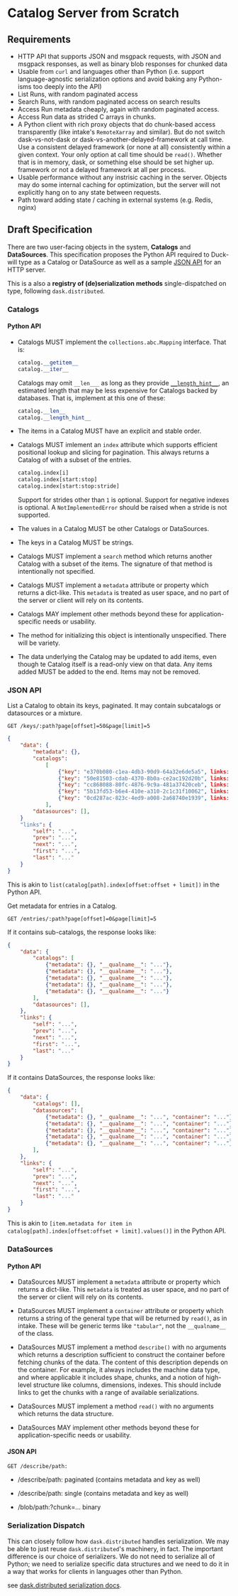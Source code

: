 # Catalog Server from Scratch

## Requirements

* HTTP API that supports JSON and msgpack requests, with JSON and msgpack
  responses, as well as binary blob responses for chunked data
* Usable from ``curl`` and languages other than Python (i.e. support
  language-agnostic serialization options and avoid baking any Python-isms too
  deeply into the API)
* List Runs, with random paginated access
* Search Runs, with random paginated access on search results
* Access Run metadata cheaply, again with random paginated access.
* Access Run data as strided C arrays in chunks.
* A Python client with rich proxy objects that do chunk-based access
  transparently (like intake's `RemoteXarray` and similar). But do not switch
  dask-vs-not-dask or dask-vs-another-delayed-framework at call time. Use a
  consistent delayed framework (or none at all) consistently within a given
  context. Your only option at call time should be `read()`. Whether that is in
  memory, dask, or something else should be set higher up.
  framework or not a delayed framework at all per process.
* Usable performance without any instrisic caching in the server. Objects may
  do some internal caching for optimization, but the server will not explicitly
  hang on to any state between requests.
* Path toward adding state / caching in external systems (e.g. Redis, nginx)

## Draft Specification

There are two user-facing objects in the system, **Catalogs** and
**DataSources**. This specification proposes the Python API required to
Duck-will type as a Catalog or DataSource as well as a sample
[JSON API](https://jsonapi.org/) for an HTTP server.

This is a also a **registry of (de)serialization methods**
single-dispatched on type, following ``dask.distributed``.

### Catalogs

#### Python API

* Catalogs MUST implement the ``collections.abc.Mapping`` interface. That is:

  ```python
  catalog.__getitem__
  catalog.__iter__
  ```

  Catalogs may omit ``__len___`` as long as they provide
  [``__length_hint__``](https://www.python.org/dev/peps/pep-0424/), an estimated
  length that may be less expensive for Catalogs backed by databases. That is,
  implement at this one of these:

  ```python
  catalog.__len__
  catalog.__length_hint__
  ```

* The items in a Catalog MUST have an explicit and stable order.

* Catalogs MUST imlement an ``index`` attribute which supports efficient
  positional lookup and slicing for pagination. This always returns a Catalog of
  with a subset of the entries.

  ```python
  catalog.index[i]
  catalog.index[start:stop]
  catalog.index[start:stop:stride]
  ```

  Support for strides other than ``1`` is optional. Support for negative indexes
  is optional. A ``NotImplementedError`` should be raised when a stride is not
  supported.

* The values in a Catalog MUST be other Catalogs or DataSources.

* The keys in a Catalog MUST be strings.

* Catalogs MUST implement a ``search`` method which returns another Catalog with
  a subset of the items. The signature of that method is intentionally not
  specified.

* Catalogs MUST implement a ``metadata`` attribute or property which
  returns a dict-like. This ``metadata`` is treated as user space, and no part
  of the server or client will rely on its contents.

* Catalogs MAY implement other methods beyond these for application-specific
  needs or usability.

* The method for initializing this object is intentionally unspecified. There
  will be variety.

* The data underlying the Catalog may be updated to add items, even though te
  Catalog itself is a read-only view on that data. Any items added MUST be added
  to the end. Items may not be removed.

### JSON API

List a Catalog to obtain its keys, paginated. It may contain subcatalogs or
datasources or a mixture.

```
GET /keys/:path?page[offset]=50&page[limit]=5
```

```json
{
    "data": {
        "metadata": {},
        "catalogs":
            [
                {"key": "e370b080-c1ea-4db3-90d9-64a32e6de5a5", links: {}},
                {"key": "50e81503-cdab-4370-8b0a-ce2ac192d20b", links: {}},
                {"key": "cc868088-80fc-4876-9c9a-481a37420ceb", links: {}},
                {"key": "5b13fd53-b6e4-410e-a310-2c1c31f10062", links: {}},
                {"key": "0cd287ac-823c-4ed9-a008-2a68740e1939", links: {}}
            ],
        "datasources": [],
    }
    "links": {
        "self": "...",
        "prev": "...",
        "next": "...",
        "first": "...",
        "last": "..."
    }
}
```

This is akin to ``list(catalog[path].index[offset:offset + limit])`` in the
Python API.

Get metadata for entries in a Catalog.

```
GET /entries/:path?page[offset]=0&page[limit]=5
```

If it contains sub-catalogs, the response looks like:

```json
{
    "data": {
        "catalogs": [
            {"metadata": {}, "__qualname__": "..."},
            {"metadata": {}, "__qualname__": "..."},
            {"metadata": {}, "__qualname__": "..."},
            {"metadata": {}, "__qualname__": "..."},
            {"metadata": {}, "__qualname__": "..."}
        ],
        "datasources": [],
    },
    "links": {
        "self": "...",
        "prev": "...",
        "next": "...",
        "first": "...",
        "last": "..."
    }
}
```

If it contains DataSources, the response looks like:

```json
{
    "data": {
        "catalogs": [],
        "datasources": [
            {"metadata": {}, "__qualname__": "...", "container": "..."},
            {"metadata": {}, "__qualname__": "...", "container": "..."},
            {"metadata": {}, "__qualname__": "...", "container": "..."},
            {"metadata": {}, "__qualname__": "...", "container": "..."},
            {"metadata": {}, "__qualname__": "...", "container": "..."}
        ],
    },
    "links": {
        "self": "...",
        "prev": "...",
        "next": "...",
        "first": "...",
        "last": "..."
    }
}
```

This is akin to
``[item.metadata for item in catalog[path].index[offset:offset + limit].values()]``
in the Python API.

### DataSources

#### Python API

* DataSources MUST implement a ``metadata`` attribute or property which returns
  a dict-like. This ``metadata`` is treated as user space, and no part of the
  server or client will rely on its contents.

* DataSources MUST implement a ``container`` attribute or property which returns
  a string of the general type that will be returned by ``read()``, as in
  intake. These will be generic terms like ``"tabular"``, not the
  ``__qualname__`` of the class.

* DataSources MUST implement a method ``describe()`` with no arguments
  which returns a description sufficient to construct the container before
  fetching chunks of the data. The content of this description depends on the
  container. For example, it always includes the machine data type, and
  where applicable it includes shape, chunks, and a notion of high-level
  structure like columns, dimensions, indexes. This should include links to get
  the chunks with a range of available serializations.

* DataSources MUST implement a method ``read()`` with no arguments which returns
  the data structure.

* DataSources MAY implement other methods beyond these for application-specific
  needs or usability.

#### JSON API

```
GET /describe/path:
```
* /describe/path: paginated (contains metadata and key as well)
* /describe/path: single (contains metadata and key as well)

* /blob/path:?chunk=...  binary

### Serialization Dispatch

This can closely follow how `dask.distributed` handles serialization. We may be
able to just reuse `dask.distributed`'s machinery, in fact. The important
difference is our choice of serializers. We do not need to serialize all of
Python; we need to serialize specific data structures and we need to do it in a
way that works for clients in languages other than Python.

see [dask.distributed serialization docs](https://distributed.dask.org/en/latest/serialization.html).
